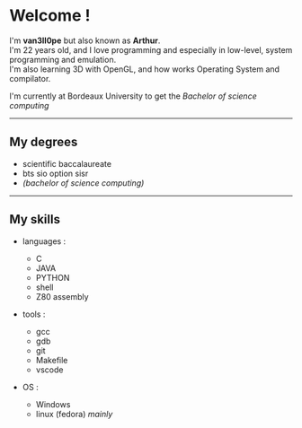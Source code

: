 # Welcome !

I'm **van3ll0pe** but also known as **Arthur**.<br>
I'm 22 years old, and I love programming and especially in low-level, system programming and emulation. <br>
I'm also learning 3D with OpenGL, and how works Operating System and compilator.


I'm currently at Bordeaux University to get the *Bachelor of science computing*

---

## My degrees

- scientific baccalaureate
- bts sio option sisr
- *(bachelor of science computing)*

---

## My skills

- languages :
  - C
  - JAVA
  - PYTHON
  - shell
  - Z80 assembly

- tools :
  - gcc
  - gdb
  - git
  - Makefile
  - vscode
 
- OS :
  - Windows
  - linux (fedora) *mainly*
